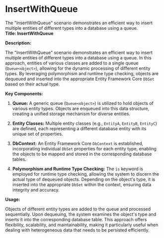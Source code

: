# InsertWithQueue
The "InsertWithQueue" scenario demonstrates an efficient way to insert multiple entities of different types into a database using a queue.  
**Title: InsertWithQueue**

**Description:**

The "InsertWithQueue" scenario demonstrates an efficient way to insert multiple entities of different types into a database using a queue. In this approach, entities of various classes are added to a single queue (`Queue<object>`), allowing for the dynamic processing of different entity types. By leveraging polymorphism and runtime type checking, objects are dequeued and inserted into the appropriate Entity Framework Core `DbSet` based on their actual type.

**Key Components:**

1. **Queue:** A generic queue (`Queue<object>`) is utilized to hold objects of various entity types. Objects are enqueued into this data structure, creating a unified storage mechanism for diverse entities.

2. **Entity Classes:** Multiple entity classes (e.g., `EntityA`, `EntityB`, `EntityC`) are defined, each representing a different database entity with its unique set of properties.

3. **DbContext:** An Entity Framework Core `DbContext` is established, incorporating individual `DbSet` properties for each entity type, enabling the objects to be mapped and stored in the corresponding database tables.

4. **Polymorphism and Runtime Type Checking:** The `is` keyword is employed for runtime type checking, allowing the system to discern the actual type of dequeued objects. Depending on the object's type, it is inserted into the appropriate `DbSet` within the context, ensuring data integrity and accuracy.

**Usage:**

Objects of different entity types are added to the queue and processed sequentially. Upon dequeuing, the system examines the object's type and inserts it into the corresponding database table. This approach offers flexibility, scalability, and maintainability, making it particularly useful when dealing with heterogeneous data that needs to be persisted efficiently.
